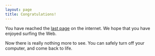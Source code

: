 ```yaml
---
layout: page
title: Congratulations!
---
```


You have reached the [last page](http://www.w3schools.com/html/lastpage.htm) on the internet. We hope that you have enjoyed surfing the Web.

Now there is really nothing more to see. You can safely turn off your computer, and come back to life.

